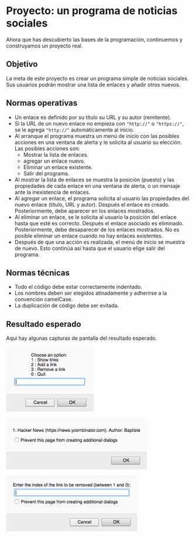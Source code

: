 # Proyecto: un programa de noticias sociales

Ahora que has descubierto las bases de la programación, continuemos y construyamos un proyecto real. 

## Objetivo

La meta de este proyecto es crear un programa simple de noticias sociales. Sus usuarios podrán mostrar una lista de enlaces y añadir otros nuevos.



## Normas operativas

* Un enlace es definido por su título su URL y su autor (remitente).
* Si la URL de un nuevo enlace no empieza con `"http://"` o `"https://"`, se le agrega `"http://"` automáticamente al inicio.
* Al arranque el programa muestra un menú de inicio con las posibles acciones en una ventana de alerta y le solicita al usuario su elección. Las posibles acciones son:
  * Mostrar la lista de enlaces.
  * agregar un enlace nuevo.
  * Eliminar un enlace existente. 
  * Salir del programa.
* Al mostrar la lista de enlaces se muestra la posición (puesto) y las propiedades de cada enlace en una ventana de alerta, o un mensaje ante la inexistencia de enlaces.
* Al agregar un enlace, el programa solicita al usuario las propiedades del nuevo enlace (título, URL y autor). Después el enlace es creado. Posteriormente, debe aparecer en los enlaces mostrados.
* Al eliminar un enlace, se le solicita al usuario la posición del enlace hasta que esté es correcto. Después el enlace asociado es eliminado. Posteriormente, debe desaparecer de los enlaces mostrados. No es posible eliminar un enlace cuando no hay enlaces existentes.
* Después de que una acción es realizada, el menú de inicio se muestra de nuevo. Esto continúa así hasta que el usuario elige salir del programa.

## Normas técnicas

* Todo el código debe estar correctamente indentado.
* Los nombres deben ser elegidos atinadamente y adherirse a la convención camelCase.
* La duplicación de código debe ser evitada.

## Resultado esperado

Aquí hay algunas capturas de pantalla del resultado esperado.

![Menú de inicio ](images/chapter11-01.png)

![Mostrar un enlace](images/chapter11-02.png)

![Seleccionar la posición de un enlace](images/chapter11-03.png)
